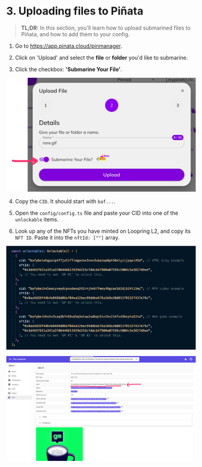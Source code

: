# 3. Uploading files to Piñata

> **TL;DR:** In this section, you'll learn how to upload submarined files to Piñata, and how to add them to your config.

1. Go to https://app.pinata.cloud/pinmanager.

2. Click on 'Upload' and select the **file** or **folder** you'd like to submarine.

3. Click the checkbox: **'Submarine Your File'**.

![Be sure to check 'Submarine your file'. If you don't do this, anyone with the link can access the file.](../../public/images/docs/pinata-submarine.png)

4. Copy the `CID`. It should start with `baf...`.

5. Open the `config/config.ts` file and paste your CID into one of the `unlockable` items.

6. Look up any of the NFTs you have minted on Loopring L2, and copy its `NFT ID`. Paste it into the `nftId: [""]` array.

![An example of the config file. You should customise this with your own CIDs (Pinata) and NFT IDs (Loopring).](../../public/images/docs/config-example.png)

![Not sure what your NFT IDs are? It might be helpful to use https://lexplorer.io to look up your NFTs and their NFT IDs!](../../public/images/docs/lexplorer-nft-id.png)
